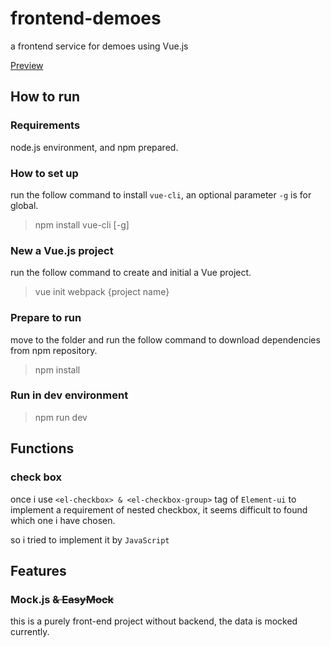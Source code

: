 # frontend-demoes
a frontend service for demoes using Vue.js

[Preview](https://terencewtc.github.io/login)

## How to run
### Requirements
node.js environment, and npm prepared.

### How to set up
run the follow command to install `vue-cli`, an optional parameter `-g` is for global.
> npm install vue-cli [-g]

### New a Vue.js project
run the follow command to create and initial a Vue project.
> vue init webpack {project name}

### Prepare to run
move to the folder and run the follow command to download dependencies from npm repository.
> npm install

### Run in dev environment
> npm run dev

## Functions

### check box
once i use `<el-checkbox> & <el-checkbox-group>` tag of `Element-ui` to implement a requirement of nested checkbox, it seems difficult to found which one i have chosen.

so i tried to implement it by `JavaScript`

## Features

### Mock.js ~~& EasyMock~~
this is a purely front-end project without backend, the data is mocked currently.

